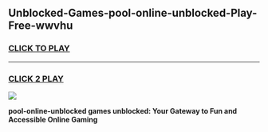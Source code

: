
## Unblocked-Games-pool-online-unblocked-Play-Free-wwvhu
<h3>
<a href="https://premium76.site?title=pool-online-unblocked&ref=18A1">CLICK TO PLAY</a></h3>
<hr>

<h3>
<a href="https://premium76.site?title=pool-online-unblocked&ref=18A1">CLICK 2 PLAY</a>
  
</h3>

<a href="https://premium76.site?title=pool-online-unblocked&ref=18A1"><img src="https://clearcache.store/games.png"></a>


**pool-online-unblocked games unblocked: Your Gateway to Fun and Accessible Online Gaming**
